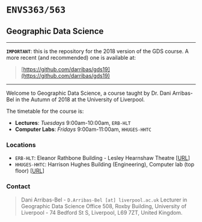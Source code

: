 # `ENVS363/563`

## Geographic Data Science

---

**`IMPORTANT`**: this is the repository for the 2018 version of the GDS course.
A more recent (and recommended) one is available at:

> [https://github.com/darribas/gds19](https://github.com/darribas/gds19)

---

Welcome to Geographic Data Science, a course taught by Dr. Dani Arribas-Bel in the Autumn of 2018 at the University of Liverpool.

The timetable for the course is:

* **Lectures**: *Tuesdays* 9:00am-10:00am, `ERB-HLT`
* **Computer Labs**: *Fridays* 9:00am-11:00am, `HHUGES-HHTC`

### Locations

* `ERB-HLT`: Eleanor Rathbone Building - Lesley Hearnshaw Theatre [[URL](https://www.liverpool.ac.uk/intranet/timetabling/online-room-catalogue/eleanor-rathbone/lesleyhearnshawtheatre/)]
* `HHUGES-HHTC`: Harrison Hughes Building (Engineering), Computer lab (top floor) [[URL](https://www.liverpool.ac.uk/intranet/timetabling/online-room-catalogue/eng-building/eng-hhtc/)]

### Contact

> Dani Arribas-Bel - `D.Arribas-Bel [at] liverpool.ac.uk`
> Lecturer in Geographic Data Science
> Office 508, Roxby Building, 
> University of Liverpool - 74 Bedford St S, 
> Liverpool, L69 7ZT, 
> United Kingdom.

